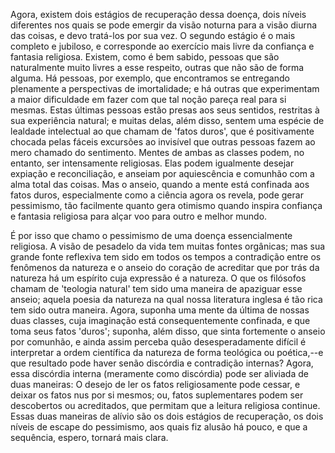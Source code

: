 Agora, existem dois estágios de recuperação dessa doença, dois níveis diferentes nos quais se pode emergir da visão noturna para a visão diurna das coisas, e devo tratá-los por sua vez. O segundo estágio é o mais completo e jubiloso, e corresponde ao exercício mais livre da confiança e fantasia religiosa. Existem, como é bem sabido, pessoas que são naturalmente muito livres a esse respeito, outras que não são de forma alguma. Há pessoas, por exemplo, que encontramos se entregando plenamente a perspectivas de imortalidade; e há outras que experimentam a maior dificuldade em fazer com que tal noção pareça real para si mesmas. Estas últimas pessoas estão presas aos seus sentidos, restritas à sua experiência natural; e muitas delas, além disso, sentem uma espécie de lealdade intelectual ao que chamam de 'fatos duros', que é positivamente chocada pelas fáceis excursões ao invisível que outras pessoas fazem ao mero chamado do sentimento. Mentes de ambas as classes podem, no entanto, ser intensamente religiosas. Elas podem igualmente desejar expiação e reconciliação, e anseiam por aquiescência e comunhão com a alma total das coisas. Mas o anseio, quando a mente está confinada aos fatos duros, especialmente como a ciência agora os revela, pode gerar pessimismo, tão facilmente quanto gera otimismo quando inspira confiança e fantasia religiosa para alçar voo para outro e melhor mundo.

É por isso que chamo o pessimismo de uma doença essencialmente religiosa. A visão de pesadelo da vida tem muitas fontes orgânicas; mas sua grande fonte reflexiva tem sido em todos os tempos a contradição entre os fenômenos da natureza e o anseio do coração de acreditar que por trás da natureza há um espírito cuja expressão é a natureza. O que os filósofos chamam de 'teologia natural' tem sido uma maneira de apaziguar esse anseio; aquela poesia da natureza na qual nossa literatura inglesa é tão rica tem sido outra maneira. Agora, suponha uma mente da última de nossas duas classes, cuja imaginação está consequentemente confinada, e que toma seus fatos 'duros'; suponha, além disso, que sinta fortemente o anseio por comunhão, e ainda assim perceba quão desesperadamente difícil é interpretar a ordem científica da natureza de forma teológica ou poética,--e que resultado pode haver senão discórdia e contradição internas? Agora, essa discórdia interna (meramente como discórdia) pode ser aliviada de duas maneiras: O desejo de ler os fatos religiosamente pode cessar, e deixar os fatos nus por si mesmos; ou, fatos suplementares podem ser descobertos ou acreditados, que permitam que a leitura religiosa continue. Essas duas maneiras de alívio são os dois estágios de recuperação, os dois níveis de escape do pessimismo, aos quais fiz alusão há pouco, e que a sequência, espero, tornará mais clara.